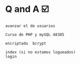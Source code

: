 # Q and A ☑️

    avanzar el de usuarios

    Curso de PHP y mySQL 48385

    encriptado  bcrypt

    index (si no estamos logueados)
    login 
    
